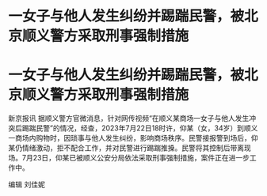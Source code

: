 # 一女子与他人发生纠纷并踢踹民警，被北京顺义警方采取刑事强制措施

# 一女子与他人发生纠纷并踢踹民警，被北京顺义警方采取刑事强制措施

新京报讯
据顺义警方官微消息，针对网传视频“在顺义某商场一女子与他人发生冲突后踢踹民警”的情况，经查，2023年7月22日18时许，仰某（女，34岁）到顺义一商场内购物时，因琐事与他人发生纠纷，影响商场秩序。民警接报警到场后，仰某仍情绪激动，拒不配合工作，并对民警进行踢踹推搡。民警将其控制后带离现场。7月23日，仰某已被顺义公安分局依法采取刑事强制措施，案件正在进一步工作中。

编辑 刘佳妮

